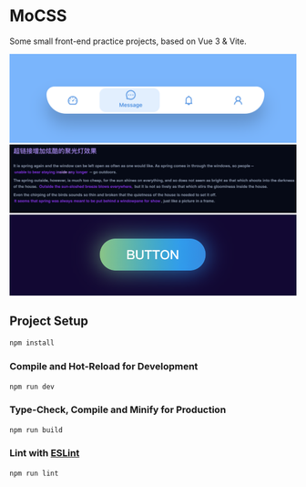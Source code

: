 # MoCSS

Some small front-end practice projects, based on Vue 3 & Vite.

![Alt text](image.png)
![Alt text](image-1.png)
![Alt text](image-2.png)

## Project Setup

```sh
npm install
```

### Compile and Hot-Reload for Development

```sh
npm run dev
```

### Type-Check, Compile and Minify for Production

```sh
npm run build
```

### Lint with [ESLint](https://eslint.org/)

```sh
npm run lint
```
